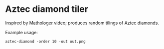 # Aztec diamond tiler

Inspired by [Mathologer video](https://www.youtube.com/watch?v=Yy7Q8IWNfHM); produces random tilings of [Aztec diamonds](https://en.wikipedia.org/wiki/Aztec_diamond).

Example usage:
```
aztec-diamond -order 10 -out out.png
```